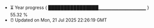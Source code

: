 - ⏳ Year progress { ████████████████▁▁▁▁▁▁▁▁▁▁▁▁▁▁ } 55.32 %
- ⏰ Updated on Mon, 21 Jul 2025 22:26:19 GMT

